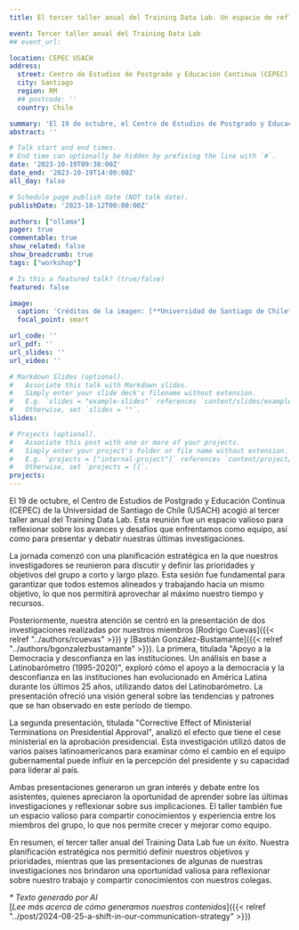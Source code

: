 ```yaml
---
title: El tercer taller anual del Training Data Lab. Un espacio de reflexión y conocimiento

event: Tercer taller anual del Training Data Lab
## event_url: 

location: CEPEC USACH
address:
  street: Centro de Estudios de Postgrado y Educación Continua (CEPEC) de la USACH, Cruz del Sur 77
  city: Santiago
  region: RM
  ## postcode: ''
  country: Chile

summary: 'El 19 de octubre, el Centro de Estudios de Postgrado y Educación Continua (CEPEC) de la Universidad de Santiago de Chile (USACH) acogió al tercer taller anual del Training Data Lab. Esta reunión fue un espacio valioso para reflexionar sobre los avances y desafíos que enfrentamos como equipo, así como para presentar y debatir nuestras últimas investigaciones.'
abstract: ''

# Talk start and end times.
# End time can optionally be hidden by prefixing the line with `#`.
date: '2023-10-19T09:30:00Z'
date_end: '2023-10-19T14:00:00Z'
all_day: false

# Schedule page publish date (NOT talk date).
publishDate: '2023-10-12T00:00:00Z'

authors: ["ollama"]
pager: true
commentable: true
show_related: false
show_breadcrumb: true
tags: ["workshop"]

# Is this a featured talk? (true/false)
featured: false

image:
  caption: 'Créditos de la imagen: [**Universidad de Santiago de Chile**](https://cepec.usach.cl/)'
  focal_point: smart

url_code: ''
url_pdf: ''
url_slides: ''
url_video: ''

# Markdown Slides (optional).
#   Associate this talk with Markdown slides.
#   Simply enter your slide deck's filename without extension.
#   E.g. `slides = "example-slides"` references `content/slides/example-slides.md`.
#   Otherwise, set `slides = ""`.
slides:

# Projects (optional).
#   Associate this post with one or more of your projects.
#   Simply enter your project's folder or file name without extension.
#   E.g. `projects = ["internal-project"]` references `content/project/deep-learning/index.md`.
#   Otherwise, set `projects = []`.
projects:
---
```


El 19 de octubre, el Centro de Estudios de Postgrado y Educación Continua (CEPEC) de la Universidad de Santiago de Chile (USACH) acogió al tercer taller anual del Training Data Lab. Esta reunión fue un espacio valioso para reflexionar sobre los avances y desafíos que enfrentamos como equipo, así como para presentar y debatir nuestras últimas investigaciones.

La jornada comenzó con una planificación estratégica en la que nuestros investigadores se reunieron para discutir y definir las prioridades y objetivos del grupo a corto y largo plazo. Esta sesión fue fundamental para garantizar que todos estemos alineados y trabajando hacia un mismo objetivo, lo que nos permitirá aprovechar al máximo nuestro tiempo y recursos.

Posteriormente, nuestra atención se centró en la presentación de dos investigaciones realizadas por nuestros miembros [Rodrigo Cuevas]({{< relref "../authors/rcuevas" >}}) y [Bastián González-Bustamante]({{< relref "../authors/bgonzalezbustamante" >}}). La primera, titulada "Apoyo a la Democracia y desconfianza en las instituciones. Un análisis en base a Latinobarómetro (1995-2020)", exploró cómo el apoyo a la democracia y la desconfianza en las instituciones han evolucionado en América Latina durante los últimos 25 años, utilizando datos del Latinobarómetro. La presentación ofreció una visión general sobre las tendencias y patrones que se han observado en este período de tiempo.

La segunda presentación, titulada "Corrective Effect of Ministerial Terminations on Presidential Approval", analizó el efecto que tiene el cese ministerial en la aprobación presidencial. Esta investigación utilizó datos de varios países latinoamericanos para examinar cómo el cambio en el equipo gubernamental puede influir en la percepción del presidente y su capacidad para liderar al país. 

Ambas presentaciones generaron un gran interés y debate entre los asistentes, quienes apreciaron la oportunidad de aprender sobre las últimas investigaciones y reflexionar sobre sus implicaciones. El taller también fue un espacio valioso para compartir conocimientos y experiencia entre los miembros del grupo, lo que nos permite crecer y mejorar como equipo.

En resumen, el tercer taller anual del Training Data Lab fue un éxito. Nuestra planificación estratégica nos permitió definir nuestros objetivos y prioridades, mientras que las presentaciones de algunas de nuestras investigaciones nos brindaron una oportunidad valiosa para reflexionar sobre nuestro trabajo y compartir conocimientos con nuestros colegas. 

_* Texto generado por AI_ <br>
[_Lee más acerca de cómo generamos nuestros contenidos_]({{< relref "../post/2024-08-25-a-shift-in-our-communication-strategy" >}})